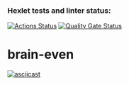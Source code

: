 ### Hexlet tests and linter status:
[![Actions Status](https://github.com/ksv2005/frontend-project-lvl1/workflows/hexlet-check/badge.svg)](https://github.com/ksv2005/frontend-project-lvl1/actions)
[![Quality Gate Status](https://sonarcloud.io/api/project_badges/measure?project=ksv2005_frontend-project-lvl1&metric=alert_status)](https://sonarcloud.io/summary/new_code?id=ksv2005_frontend-project-lvl1)
# brain-even
[![asciicast](https://asciinema.org/a/GoN25yY4DB8SKv3RlXf7xznmw.svg)](https://asciinema.org/a/GoN25yY4DB8SKv3RlXf7xznmw)
